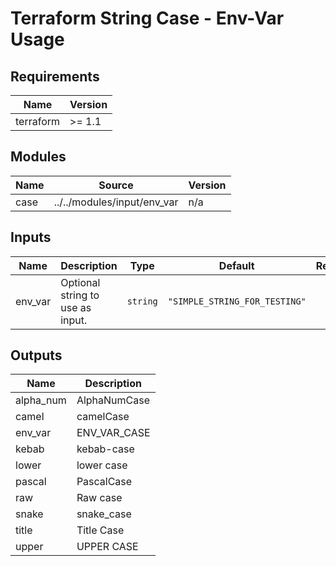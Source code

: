 # Terraform String Case - Env-Var Usage

<!-- BEGIN_TF_DOCS -->
## Requirements

| Name | Version |
|------|---------|
| terraform | >= 1.1 |

## Modules

| Name | Source | Version |
|------|--------|---------|
| case | ../../modules/input/env_var | n/a |

## Inputs

| Name | Description | Type | Default | Required |
|------|-------------|------|---------|:--------:|
| env\_var | Optional string to use as input. | `string` | `"SIMPLE_STRING_FOR_TESTING"` | no |

## Outputs

| Name | Description |
|------|-------------|
| alpha\_num | AlphaNumCase |
| camel | camelCase |
| env\_var | ENV\_VAR\_CASE |
| kebab | kebab-case |
| lower | lower case |
| pascal | PascalCase |
| raw | Raw case |
| snake | snake\_case |
| title | Title Case |
| upper | UPPER CASE |
<!-- END_TF_DOCS -->

